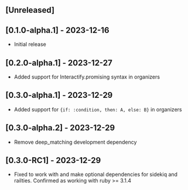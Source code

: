 ## [Unreleased]

## [0.1.0-alpha.1] - 2023-12-16

- Initial release

## [0.2.0-alpha.1] - 2023-12-27

- Added support for Interactify.promising syntax in organizers

## [0.3.0-alpha.1] - 2023-12-29

- Added support for `{if: :condition, then: A, else: B}` in organizers

## [0.3.0-alpha.2] - 2023-12-29

- Remove deep_matching development dependency

## [0.3.0-RC1] - 2023-12-29

- Fixed to work with and make optional dependencies for sidekiq and railties. Confirmed as working with ruby >= 3.1.4

